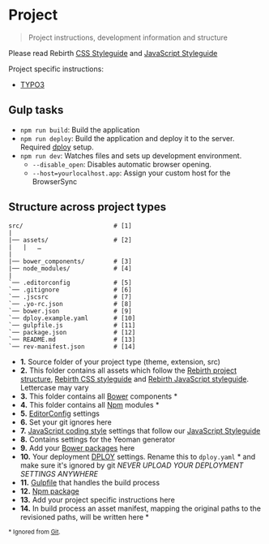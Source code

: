 # Project

> Project instructions, development information and structure

Please read Rebirth [CSS Styleguide](https://github.com/joonassandell/rebirth/tree/master/docs/css) and [JavaScript Styleguide](https://github.com/joonassandell/rebirth/tree/master/docs/js)

Project specific instructions:

- [TYPO3](typo3/)

## Gulp tasks

- `npm run build`: Build the application
- `npm run deploy`: Build the application and deploy it to the server. Required [dploy](https://github.com/lucasmotta/dploy) setup.
- `npm run dev`: Watches files and sets up development environment.
  - `--disable_open`: Disables automatic browser opening.
  - `--host=yourlocalhost.app`: Assign your custom host for the BrowserSync

## Structure across project types

```
src/                         # [1]
|
|── assets/                  # [2]
|   |   …
|
|── bower_components/        # [3]
|── node_modules/            # [4]
|
`── .editorconfig            # [5]
`── .gitignore               # [6]
`── .jscsrc                  # [7]
`── .yo-rc.json              # [8]
`── bower.json               # [9]
`── dploy.example.yaml       # [10]
`── gulpfile.js              # [11]
`── package.json             # [12]
`── README.md                # [13]
`── rev-manifest.json        # [14]
```

- **1.** Source folder of your project type (theme, extension, src)
- **2.** This folder contains all assets which follow the [Rebirth project structure](https://github.com/joonassandell/rebirth/tree/master/docs/markdown), [Rebirth CSS styleguide](https://github.com/joonassandell/rebirth/tree/master/docs/markdown/css) and [Rebirth JavaScript styleguide](https://github.com/joonassandell/rebirth/tree/master/docs/markdown/js). Lettercase may vary
- **3.** This folder contains all [Bower](http://bower.io) components \*
- **4.** This folder contains all [Npm](https://www.npmjs.com/) modules \*
- **5.** [EditorConfig](http://editorconfig.org/) settings
- **6.** Set your git ignores here
- **7.** [JavaScript coding style](http://jscs.info/overview.html) settings that follow our [JavaScript Styleguide](../js/)
- **8.** Contains settings for the Yeoman generator
- **9.** Add your [Bower packages](http://bower.io/#save-packages) here
- **10.** Your deployment [DPLOY](https://leanmeanfightingmachine.github.io/dploy/) settings. Rename this to `dploy.yaml` \* and make sure it's ignored by git _NEVER UPLOAD YOUR DEPLOYMENT SETTINGS ANYWHERE_
- **11.** [Gulpfile](http://gulpjs.com/) that handles the build process
- **12.** [Npm package](https://docs.npmjs.com/getting-started/installing-npm-packages-locally)
- **13.** Add your project specific instructions here
- **14.** In build process an asset manifest, mapping the original paths to the revisioned paths, will be written here \*

<sub>\* Ignored from [Git](http://git-scm.com/).</sub>
